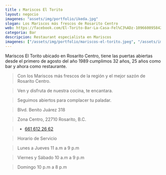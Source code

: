 ```yaml
---
title : Mariscos El Torito
layout: negocio
imagenes: "assets/img/portfolio/ikeda.jpg"
slogan: Los Mariscos más frescos de Rosarito Centro
web: https://facebook.com/El-Torito-Bar-La-Casa-Fel%C3%ADz-109660095842800/
categoria: Bar
descripcion: Restaurant especialista en Mariscos
imagenes: ["/assets/img/portfolio/mariscos-el-torito.jpeg", "/assets/img/portfolio/menu torito 2.02_1.jpg"]
---
```


Mariscos El Torito ubicado en Rosarito Centro, tiene las puertas abiertas desde el primero de agosto del año 1989
cumplimos 32 años, 25 años como bar y ahora como restaurante.

>Con los Mariscos más frescos de la región y el mejor sazón de Rosarito Centro.

>Ven y disfruta de nuestra cocina, te encantara.

>Seguimos abiertos para complacer tu paladar. 

>Blvd. Benito Juárez 318 

>Zona Centro, 22710 Rosarito, B.C.

>* <a href="tel:+526616122662">661 612 26 62</a>

>Horario de Servicio

>Lunes a Jueves 11 a.m a 9 p.m      		

>Viernes y Sábado 10 a.m a 9 p.m      		

>Domingo 10 p.m a 8 p.m
     	       		
